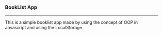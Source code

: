 ### BookList App

---

This is a simple booklist app made by using the concept of OOP in Javascript and using the LocalStorage
